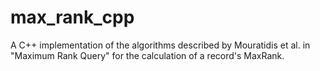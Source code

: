 # max_rank_cpp
A C++ implementation of the algorithms described by Mouratidis et al. in "Maximum Rank Query" for the calculation of a record's MaxRank.

